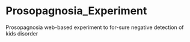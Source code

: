 # Prosopagnosia_Experiment
Prosopagnosia web-based experiment to for-sure negative detection of kids disorder